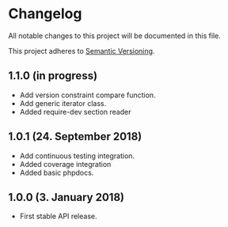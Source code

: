 # Changelog

All notable changes to this project will be documented in this file.

This project adheres to [Semantic Versioning](http://semver.org/).

## 1.1.0 (in progress)

+ Add version constraint compare function.
+ Add generic iterator class.
+ Added require-dev section reader

## 1.0.1 (24. September 2018)

+ Add continuous testing integration.
+ Added coverage integration
+ Added basic phpdocs.

## 1.0.0 (3. January 2018)

+ First stable API release.
